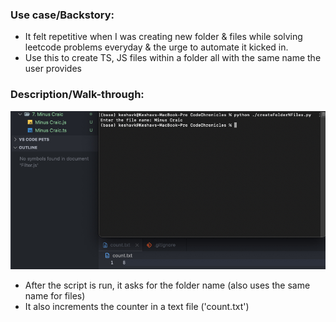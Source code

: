 ### Use case/Backstory:

- It felt repetitive when I was creating new folder & files while solving leetcode problems everyday & the urge to automate it kicked in.
- Use this to create TS, JS files within a folder all with the same name the user provides

### Description/Walk-through:

![After the Script has been run](Description.jpg)

- After the script is run, it asks for the folder name (also uses the same name for files)
- It also increments the counter in a text file ('count.txt')
